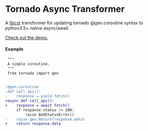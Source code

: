 # Tornado Async Transformer

A [libcst](https://github.com/Instagram/LibCST) transformer for updating tornado @gen.coroutine syntax to python3.5+ native async/await.

[Check out the demo.](https://tornado-async-transformer.zhammer.now.sh/)

#### Example
```diff
 """
 A simple coroutine.
 """
 from tornado import gen
 
 
-@gen.coroutine
-def call_api():
-    response = yield fetch()
+async def call_api():
+    response = await fetch()
     if response.status != 200:
         raise BadStatusError()
-    raise gen.Return(response.data)
+    return response.data
```
